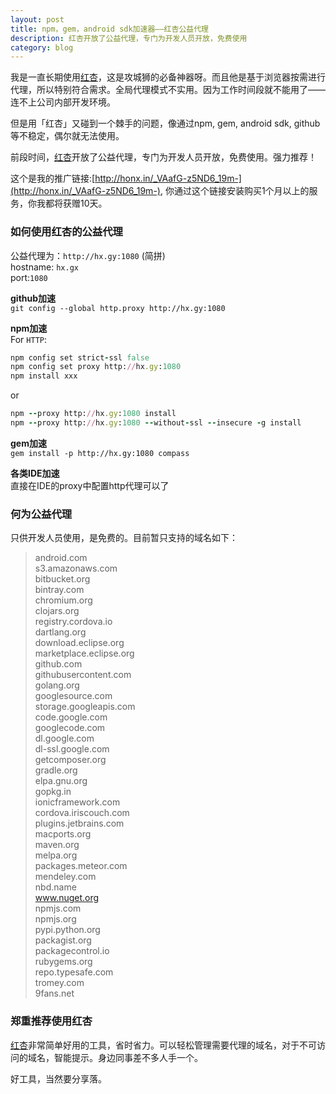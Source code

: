 ```yaml
---
layout: post
title: npm，gem，android sdk加速器——红杏公益代理
description: 红杏开放了公益代理，专门为开发人员开放，免费使用
category: blog
---
```

我是一直长期使用[红杏](http://honx.in/_VAafG-z5ND6_19m-)，这是攻城狮的必备神器呀。而且他是基于浏览器按需进行代理，所以特别符合需求。全局代理模式不实用。因为工作时间段就不能用了——连不上公司内部开发环境。

但是用「红杏」又碰到一个棘手的问题，像通过npm, gem, android sdk, github等不稳定，偶尔就无法使用。

前段时间，[红杏](http://honx.in/_VAafG-z5ND6_19m-)开放了公益代理，专门为开发人员开放，免费使用。强力推荐！

这个是我的推广链接:[http://honx.in/_VAafG-z5ND6_19m-](http://honx.in/_VAafG-z5ND6_19m-), 你通过这个链接安装购买1个月以上的服务，你我都将获赠10天。

### 如何使用红杏的公益代理

公益代理为：`http://hx.gy:1080` (简拼)  
hostname: `hx.gx`  
port:`1080`  

**github加速**  
`git config --global http.proxy http://hx.gy:1080`

**npm加速**  
For `HTTP`:  
```ruby
npm config set strict-ssl false  
npm config set proxy http://hx.gy:1080  
npm install xxx  
```
or    
```ruby
npm --proxy http://hx.gy:1080 install
npm --proxy http://hx.gy:1080 --without-ssl --insecure -g install
```

**gem加速**  
`gem install -p http://hx.gy:1080 compass`

**各类IDE加速**  
直接在IDE的proxy中配置http代理可以了

### 何为公益代理
只供开发人员使用，是免费的。目前暂只支持的域名如下：

> android.com    
s3.amazonaws.com  
bitbucket.org  
bintray.com  
chromium.org  
clojars.org  
registry.cordova.io  
dartlang.org  
download.eclipse.org  
marketplace.eclipse.org  
github.com  
githubusercontent.com  
golang.org  
googlesource.com  
storage.googleapis.com  
code.google.com  
googlecode.com  
dl.google.com  
dl-ssl.google.com  
getcomposer.org  
gradle.org  
elpa.gnu.org  
gopkg.in  
ionicframework.com  
cordova.iriscouch.com  
plugins.jetbrains.com  
macports.org  
maven.org  
melpa.org  
packages.meteor.com  
mendeley.com  
nbd.name  
www.nuget.org  
npmjs.com  
npmjs.org  
pypi.python.org  
packagist.org  
packagecontrol.io  
rubygems.org  
repo.typesafe.com  
tromey.com  
9fans.net  


### 郑重推荐使用红杏
[红杏](http://honx.in/_VAafG-z5ND6_19m-)非常简单好用的工具，省时省力。可以轻松管理需要代理的域名，对于不可访问的域名，智能提示。身边同事差不多人手一个。

好工具，当然要分享落。



